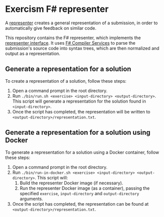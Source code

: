 # Exercism F# representer

A [representer][representer-introduction] creates a general representation of a submission, in order to automatically give feedback on similar code.

This repository contains the F# representer, which implements the [representer interface][representer-interface]. It uses [F# Compiler Services][fsharp-compiler-services] to parse the submission's source code into syntax trees, which are then normalized and output as a representation.

## Generate a representation for a solution

To create a representation of a solution, follow these steps:

1. Open a command prompt in the root directory.
1. Run `./bin/run.sh <exercise> <input-directory> <output-directory>`. This script will generate a representation for the solution found in `<input-directory>`.
1. Once the script has completed, the representation will be written to `<output-directory>/representation.txt`.

## Generate a representation for a solution using Docker

To generate a representation for a solution using a Docker container, follow these steps:

1. Open a command prompt in the root directory.
1. Run `./bin/run-in-docker.sh <exercise> <input-directory> <output-directory>`. This script will:
   1. Build the representer Docker image (if necessary).
   1. Run the representer Docker image (as a container), passing the specified `exercise`, `input-directory` and `output-directory` arguments.
1. Once the script has completed, the representation can be found at `<output-directory>/representation.txt`.

[representer-introduction]: https://github.com/exercism/automated-analysis/blob/master/docs/representers/introduction.md
[representer-interface]: https://github.com/exercism/automated-analysis/blob/master/docs/representers/interface.md
[fsharp-compiler-services]: https://fsharp.github.io/FSharp.Compiler.Service/
